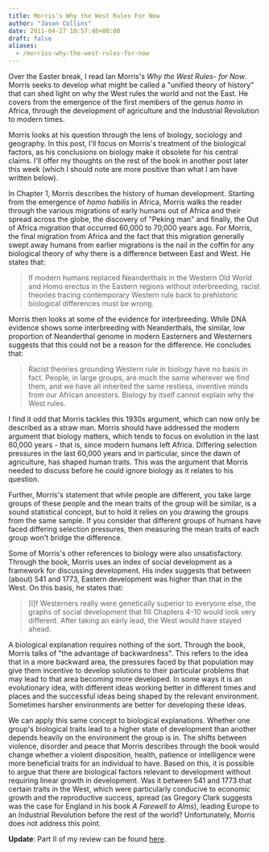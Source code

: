 ```yaml
---
title: Morris's Why the West Rules For Now
author: "Jason Collins"
date: 2011-04-27 10:57:48+00:00
draft: false
aliases:
  - /morriss-why-the-west-rules-for-now
---
```


Over the Easter break, I read Ian Morris's *Why the West Rules- for Now*. Morris seeks to develop what might be called a "unified theory of history" that can shed light on why the West rules the world and not the East. He covers from the emergence of the first members of the genus _homo_ in Africa, through the development of agriculture and the Industrial Revolution to modern times.

Morris looks at his question through the lens of biology, sociology and geography. In this post, I'll focus on Morris's treatment of the biological factors, as his conclusions on biology make it obsolete for his central claims. I'll offer my thoughts on the rest of the book in another post later this week (which I should note are more positive than what I am have written below).

In Chapter 1, Morris describes the history of human development. Starting from the emergence of _homo habilis_ in Africa, Morris walks the reader through the various migrations of early humans out of Africa and their spread across the globe, the discovery of "Peking man" and finally, the Out of Africa migration that occurred 60,000 to 70,000 years ago. For Morris, the final migration from Africa and the fact that this migration generally swept away humans from earlier migrations is the nail in the coffin for any biological theory of why there is a difference between East and West. He states that:



<blockquote>If modern humans replaced Neanderthals in the Western Old World and Homo erectus in the Eastern regions without interbreeding, racist theories tracing contemporary Western rule back to prehistoric biological differences must be wrong.</blockquote>



Morris then looks at some of the evidence for interbreeding. While DNA evidence shows some interbreeding with Neanderthals, the similar, low proportion of Neanderthal genome in modern Easterners and Westerners suggests that this could not be a reason for the difference. He concludes that:



<blockquote>Racist theories grounding Western rule in biology have no basis in fact. People, in large groups, are much the same wherever we find them, and we have all inherited the same restless, inventive minds from our African ancestors. Biology by itself cannot explain why the West rules.</blockquote>



I find it odd that Morris tackles this 1930s argument, which can now only be described as a straw man. Morris should have addressed the modern argument that biology matters, which tends to focus on evolution in the last 60,000 years - that is, since modern humans left Africa. Differing selection pressures in the last 60,000 years and in particular, since the dawn of agriculture, has shaped human traits. This was the argument that Morris needed to discuss before he could ignore biology as it relates to his question.

Further, Morris's statement that while people are different, you take large groups of these people and the mean traits of the group will be similar, is a sound statistical concept, but to hold it relies on you drawing the groups from the same sample. If you consider that different groups of humans have faced differing selection pressures, then measuring the mean traits of each group won't bridge the difference.

Some of Morris's other references to biology were also unsatisfactory. Through the book, Morris uses an index of social development as a framework for discussing development. His index suggests that between (about) 541 and 1773, Eastern development was higher than that in the West. On this basis, he states that:



<blockquote>[I]f Westerners really were genetically superior to everyone else, the graphs of social development that fill Chapters 4–10 would look very different. After taking an early lead, the West would have stayed ahead.</blockquote>



A biological explanation requires nothing of the sort. Through the book, Morris talks of "the advantage of backwardness". This refers to the idea that in a more backward area, the pressures faced by that population may give them incentive to develop solutions to their particular problems that may lead to that area becoming more developed. In some ways it is an evolutionary idea, with different ideas working better in different times and places and the successful ideas being shaped by the relevant environment. Sometimes harsher environments are better for developing these ideas.

We can apply this same concept to biological explanations. Whether one group's biological traits lead to a higher state of development than another depends heavily on the environment the group is in. The shifts between violence, disorder and peace that Morris describes through the book would change whether a violent disposition, health, patience or intelligence were more beneficial traits for an individual to have. Based on this, it is possible to argue that there are biological factors relevant to development without requiring linear growth in development. Was it between 541 and 1773 that certain traits in the West, which were particularly conducive to economic growth and the reproductive success, spread (as Gregory Clark suggests was the case for England in his book *A Farewell to Alms*), leading Europe to an Industrial Revolution before the rest of the world? Unfortunately, Morris does not address this point.

**Update**: Part II of my review can be found [here](https://www.jasoncollins.blog/morriss-why-the-west-rules-for-now-part-ii/).
